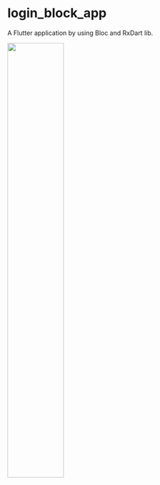 # login_block_app

A Flutter application by using Bloc and RxDart lib.


<img src="https://user-images.githubusercontent.com/43206671/108399153-a57cf980-723b-11eb-8cc4-f071b89a538b.png" width="50%"></img>
